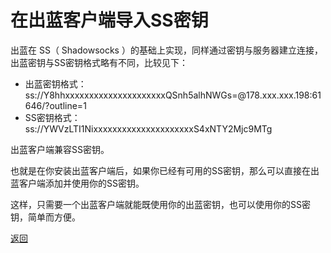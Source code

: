 # 在出蓝客户端导入SS密钥

出蓝在 SS（ Shadowsocks ）的基础上实现，同样通过密钥与服务器建立连接，出蓝密钥与SS密钥格式略有不同，比较见下：

- 出蓝密钥格式：ss://Y8hhxxxxxxxxxxxxxxxxxxxxxQSnh5alhNWGs=@178.xxx.xxx.198:61646/?outline=1
- SS密钥格式：ss://YWVzLTI1NixxxxxxxxxxxxxxxxxxxxxS4xNTY2Mjc9MTg

出蓝客户端兼容SS密钥。

也就是在你安装出蓝客户端后，如果你已经有可用的SS密钥，那么可以直接在出蓝客户端添加并使用你的SS密钥。

这样，只需要一个出蓝客户端就能既使用你的出蓝密钥，也可以使用你的SS密钥，简单而方便。

<a href="https://wgredlong.github.io/">返回</a>
